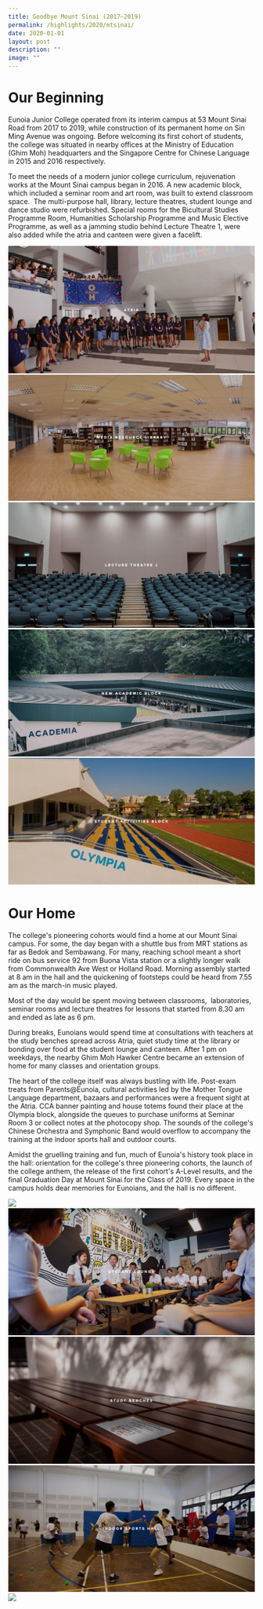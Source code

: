 ```yaml
---
title: Goodbye Mount Sinai (2017–2019)
permalink: /highlights/2020/mtsinai/
date: 2020-01-01
layout: post
description: ""
image: ""
---
```

Our Beginning
=============

Eunoia Junior College operated from its interim campus at 53 Mount Sinai Road from 2017 to 2019, while construction of its permanent home on Sin Ming Avenue was ongoing. Before welcoming its first cohort of students, the college was situated in nearby offices at the Ministry of Education (Ghim Moh) headquarters and the Singapore Centre for Chinese Language in 2015 and 2016 respectively.

To meet the needs of a modern junior college curriculum, rejuvenation works at the Mount Sinai campus began in 2016. A new academic block, which included a seminar room and art room, was built to extend classroom space.  The multi-purpose hall, library, lecture theatres, student lounge and dance studio were refurbished. Special rooms for the Bicultural Studies Programme Room, Humanities Scholarship Programme and Music Elective Programme, as well as a jamming studio behind Lecture Theatre 1, were also added while the atria and canteen were given a facelift.

![](/images/mtsinai-1.png)
![](/images/mtsinai-2.png)
![](/images/mtsinai-3.png)
![](/images/mtsinai-4.png)
![](/images/mtsinai-5.png)

Our Home
========

The college's pioneering cohorts would find a home at our Mount Sinai campus. For some, the day began with a shuttle bus from MRT stations as far as Bedok and Sembawang. For many, reaching school meant a short ride on bus service 92 from Buona Vista station or a slightly longer walk from Commonwealth Ave West or Holland Road. Morning assembly started at 8 am in the hall and the quickening of footsteps could be heard from 7.55 am as the march-in music played.

Most of the day would be spent moving between classrooms,  laboratories, seminar rooms and lecture theatres for lessons that started from 8.30 am and ended as late as 6 pm.

During breaks, Eunoians would spend time at consultations with teachers at the study benches spread across Atria, quiet study time at the library or bonding over food at the student lounge and canteen. After 1 pm on weekdays, the nearby Ghim Moh Hawker Centre became an extension of home for many classes and orientation groups.

The heart of the college itself was always bustling with life. Post-exam treats from Parents@Eunoia, cultural activities led by the Mother Tongue Language department, bazaars and performances were a frequent sight at the Atria. CCA banner painting and house totems found their place at the Olympia block, alongside the queues to purchase uniforms at Seminar Room 3 or collect notes at the photocopy shop. The sounds of the college's Chinese Orchestra and Symphonic Band would overflow to accompany the training at the indoor sports hall and outdoor courts.

Amidst the gruelling training and fun, much of Eunoia's history took place in the hall: orientation for the college's three pioneering cohorts, the launch of the college anthem, the release of the first cohort's A-Level results, and the final Graduation Day at Mount Sinai for the Class of 2019. Every space in the campus holds dear memories for Eunoians, and the hall is no different.

![](/images/mtsinai-6.png)
![](/images/mtsinai-7.png)
![](/images/mtsinai-8.png)
![](/images/mtsinai-9.png)
![](/images/mtsinai-10.png)


